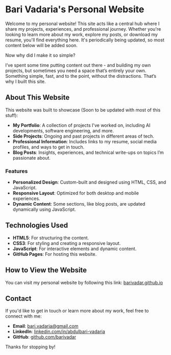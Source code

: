 # Bari Vadaria's Personal Website

Welcome to my personal website! This site acts like a central hub where I share my projects, experiences, and professional journey. Whether you're looking to learn more about my work, explore my posts, or download my resume, you'll find everything here. It's periodically being updated, so most content below will be added soon. 

Now why did I make it so simple? 

I’ve spent some time putting content out there - and building my own projects, but sometimes you need a space that’s entirely your own. Something simple, fast, and to the point, without the distractions. That’s why I built this site.

## About This Website

This website was built to showcase (Soon to be updated with most of this stuff):
- **My Portfolio**: A collection of projects I've worked on, including AI developments, software engineering, and more.
- **Side Projects**: Ongoing and past projects in different areas of tech.
- **Professional Information**: Includes links to my resume, social media profiles, and ways to get in touch.
- **Blog Posts**: Insights, experiences, and technical write-ups on topics I’m passionate about.

### Features
- **Personalized Design**: Custom-built and designed using HTML, CSS, and JavaScript.
- **Responsive Layout**: Optimized for both desktop and mobile experiences.
- **Dynamic Content**: Some sections, like blog posts, are updated dynamically using JavaScript.

## Technologies Used
- **HTML5**: For structuring the content.
- **CSS3**: For styling and creating a responsive layout.
- **JavaScript**: For interactive elements and dynamic content.
- **GitHub Pages**: For hosting this website.

## How to View the Website
You can visit my personal website by following this link: [barivadar.github.io](https://barivadar.github.io)

## Contact
If you'd like to get in touch or learn more about my work, feel free to connect with me:
- **Email**: [bari.vadaria@gmail.com](mailto:bari.vadaria@gmail.com)
- **LinkedIn**: [linkedin.com/in/abdulbari-vadaria](https://www.linkedin.com/in/abdulbari-vadaria/)
- **GitHub**: [github.com/barivadar](https://github.com/barivadar)

Thanks for stopping by!
